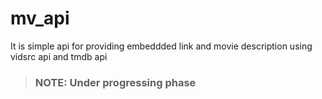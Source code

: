 # mv_api


It is simple api for providing embeddded link and movie description using vidsrc api and tmdb api 

> ### NOTE: Under progressing phase
